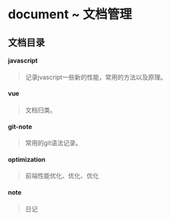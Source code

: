 # document   ~ 文档管理

## 文档目录

#### javascript

> 记录jvascript一些新的性能，常用的方法以及原理。

#### vue

> 文档归类。

#### git-note

> 常用的git语法记录。

#### optimization

> 前端性能优化、优化、优化

#### note

> 日记



